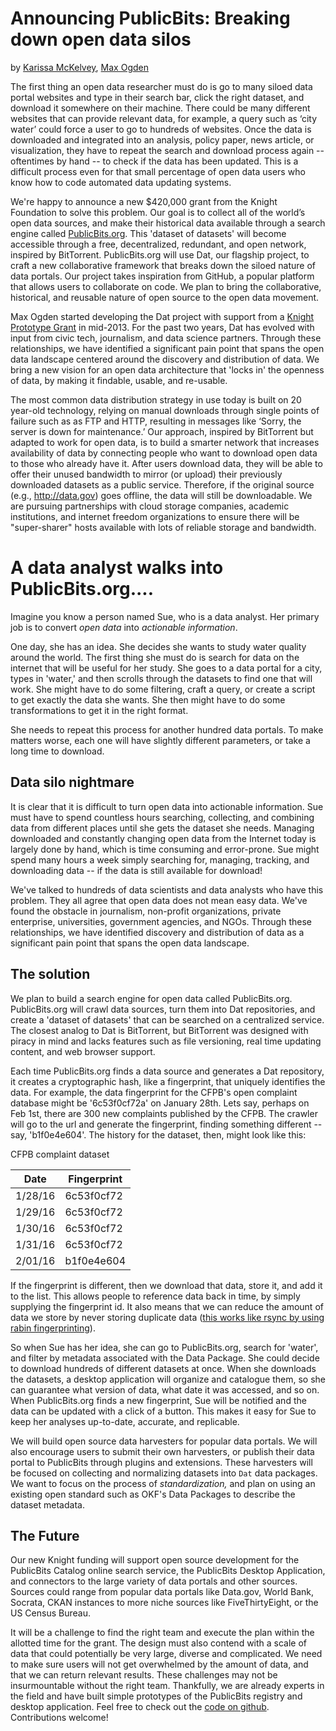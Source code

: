 # Announcing PublicBits: Breaking down open data silos
by [Karissa McKelvey](http://karissa.github.io), [Max Ogden](http://maxogden.com)

The first thing an open data researcher must do is go to many siloed data portal websites and type in their search bar, click the right dataset, and download it somewhere on their machine. There could be many different websites that can provide relevant data, for example, a query such as ‘city water’ could force a user to go to hundreds of websites. Once the data is downloaded and integrated into an analysis, policy paper, news article, or visualization, they have to repeat the search and download process again -- oftentimes by hand -- to check if the data has been updated. This is a difficult process even for that small percentage of open data users who know how to code automated data updating systems.

We're happy to announce a new $420,000 grant from the Knight Foundation to solve this problem. Our goal is to collect all of the world’s open data sources, and make their historical data available through a search engine called [PublicBits.org](http://publicbits.org). This 'dataset of datasets' will become accessible through a free, decentralized, redundant, and open network, inspired by BitTorrent. PublicBits.org will use Dat, our flagship project, to craft a new collaborative framework that breaks down the siloed nature of data portals. Our project takes inspiration from GitHub, a popular platform that allows users to collaborate on code. We plan to bring the collaborative, historical, and reusable nature of open source to the open data movement.

Max Ogden started developing the Dat project with support from a [Knight Prototype Grant](http://knightfoundation.org/blogs/knightblog/2015/3/26/prototype-fund-winner-max-ogden-building-data-sharing-ecosystem/) in mid-2013. For the past two years, Dat has evolved with input from civic tech, journalism, and data science partners. Through these relationships, we have identified a significant pain point that spans the open data landscape centered around the discovery and distribution of data. We bring a new vision for an open data architecture that 'locks in' the openness of data, by making it findable, usable, and re-usable.

The most common data distribution strategy in use today is built on 20 year-old technology, relying on manual downloads through single points of failure such as as FTP and HTTP, resulting in messages like ‘Sorry, the server is down for maintenance.’ Our approach, inspired by BitTorrent but adapted to work for open data, is to build a smarter network that increases availability of data by connecting people who want to download open data to those who already have it. After users download data, they will be able to offer their unused bandwidth to mirror (or upload) their previously downloaded datasets as a public service. Therefore, if the original source (e.g., http://data.gov) goes offline, the data will still be downloadable. We are pursuing partnerships with cloud storage companies, academic institutions, and internet freedom organizations to ensure there will be "super-sharer" hosts available with lots of reliable storage and bandwidth.

# A data analyst walks into PublicBits.org....

Imagine you know a person named Sue, who is a data analyst. Her primary job is to convert *open data* into *actionable information*.

One day, she has an idea. She decides she wants to study water quality around the world. The first thing she must do is search for data on the internet that will be useful for her study. She goes to a data portal for a city, types in 'water,' and then scrolls through the datasets to find one that will work. She might have to do some filtering, craft a query, or create a script to get exactly the data she wants. She then might have to do some transformations to get it in the right format.

She needs to repeat this process for another hundred data portals. To make matters worse, each one will have slightly different parameters, or take a long time to download.

## Data silo nightmare

It is clear that it is difficult to turn open data into actionable information. Sue must have to spend countless hours searching, collecting, and combining data from different places until she gets the dataset she needs. Managing downloaded and constantly changing open data from the Internet today is largely done by hand, which is time consuming and error-prone. Sue might spend many hours a week simply searching for, managing, tracking, and downloading data -- if the data is still available for download!

We've talked to hundreds of data scientists and data analysts who have this problem. They all agree that open data does not mean easy data. We've found the obstacle in journalism, non-profit organizations, private enterprise, universities, government agencies, and NGOs. Through these relationships, we have identified discovery and distribution of data as a significant pain point that spans the open data landscape.

## The solution

We plan to build a search engine for open data called PublicBits.org. PublicBits.org will crawl data sources, turn them into Dat repositories, and create a 'dataset of datasets' that can be searched on a centralized service. The closest analog to Dat is BitTorrent, but BitTorrent was designed with piracy in mind and lacks features such as file versioning, real time updating content, and web browser support.

Each time PublicBits.org finds a data source and generates a Dat repository, it creates a cryptographic hash, like a fingerprint, that uniquely identifies the data. For example, the data fingerprint for the CFPB's open complaint database might be '6c53f0cf72a' on January 28th. Lets say, perhaps on Feb 1st, there are 300 new complaints published by the CFPB. The crawler will go to the url and generate the fingerprint, finding something different -- say, 'b1f0e4e604'. The history for the dataset, then, might look like this:

CFPB complaint dataset

| Date | Fingerprint
| ---- | --- |
| 1/28/16 | 6c53f0cf72 |
| 1/29/16 | 6c53f0cf72 |
| 1/30/16 | 6c53f0cf72 |
| 1/31/16 | 6c53f0cf72 |
| 2/01/16 | b1f0e4e604 |

If the fingerprint is different, then we download that data, store it, and add it to the list. This allows people to reference data back in time, by simply supplying the fingerprint id. It also means that we can reduce the amount of data we store by never storing duplicate data ([this works like rsync by using rabin fingerprinting](http://github.com/maxogden/rabin)).

So when Sue has her idea, she can go to PublicBits.org, search for 'water', and filter by metadata associated with the Data Package. She could decide to download hundreds of different datasets at once. When she downloads the datasets, a desktop application will organize and catalogue them, so she can guarantee what version of data, what date it was accessed, and so on. When PublicBits.org finds a new fingerprint, Sue will be notified and the data can be updated with a click of a button. This makes it easy for Sue to keep her analyses up-to-date, accurate, and replicable.

We will build open source data harvesters for popular data portals. We will also encourage users to submit their own harvesters, or publish their data portal to PublicBits through plugins and extensions. These harvesters will be focused on collecting and normalizing datasets into `Dat` data packages. We want to focus on the process of *standardization,* and plan on using an existing open standard such as OKF's Data Packages to describe the dataset metadata.

## The Future

Our new Knight funding will support open source development for the PublicBits Catalog online search service, the PublicBits Desktop Application, and connectors to the large variety of data portals and other sources. Sources could range from popular data portals like Data.gov, World Bank, Socrata, CKAN instances to more niche sources like FiveThirtyEight, or the US Census Bureau. 

It will be a challenge to find the right team and execute the plan within the allotted time for the grant. The design must also contend with a scale of data that could potentially be very large, diverse and complicated. We need to make sure users will not get overwhelmed by the amount of data, and that we can return relevant results. These challenges may not be insurmountable without the right team. Thankfully, we are already experts in the field and have built simple prototypes of the PublicBits registry and desktop application. Feel free to check out the [code on github](https://github.com/publicbits/publicbits.org). Contributions welcome! 

